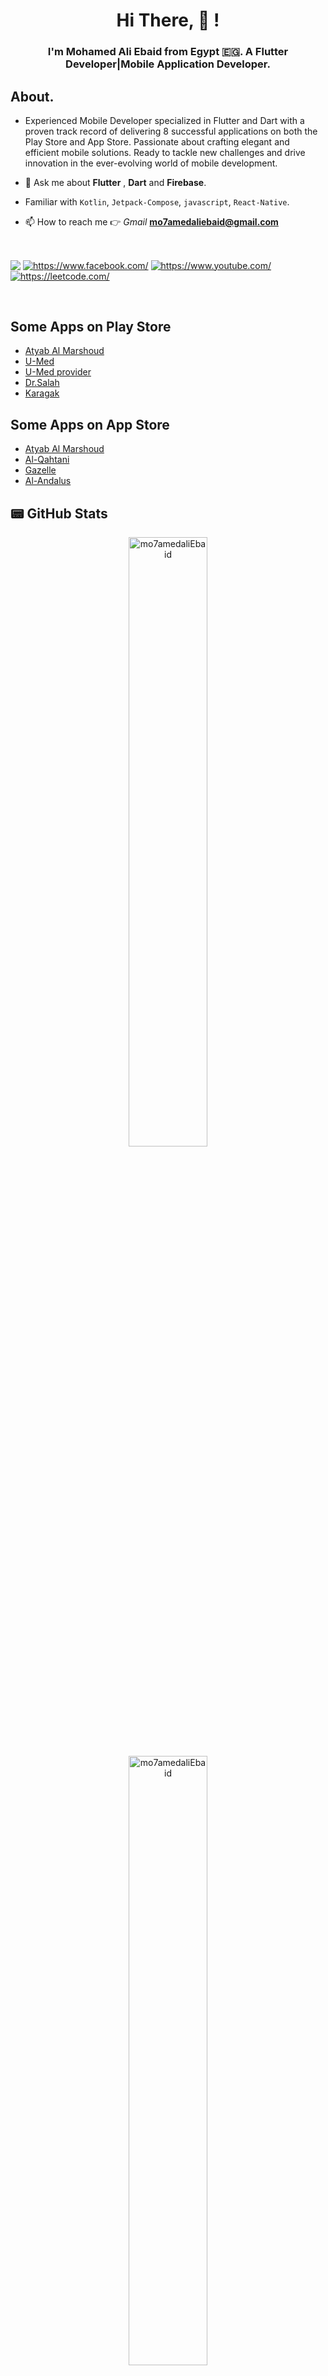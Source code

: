 <h1 align="center"> Hi There, 👋 !</h1>





	
<h3 align="center"> I'm Mohamed Ali Ebaid from Egypt 🇪🇬. A Flutter Developer|Mobile Application Developer. </h3>

## About.
- Experienced Mobile Developer specialized in Flutter and Dart with a proven track record of delivering 8 successful applications on both the Play Store and App Store. Passionate about crafting elegant and efficient mobile solutions. Ready to tackle new challenges and drive innovation in the ever-evolving world of mobile development.

- 💬 Ask me about **Flutter** , **Dart** and **Firebase**.

- Familiar with `Kotlin`, `Jetpack-Compose`, `javascript`, `React-Native`.
    
- 📫 How to reach me 👉 *Gmail* **mo7amedaliebaid@gmail.com** 


<br/>

<p align="center">

<a href="https://www.linkedin.com/in/mo7amedebaid/" target="blank"><img align="center" src="https://img.shields.io/badge/linkedin-%230077B5.svg?style=for-the-badge&logo=linkedin&logoColor=white" /></a>
<a href="https://www.facebook.com/mohamed.ebied.980/" target="blank"><img align="center" src="https://img.shields.io/badge/Facebook-%231877F2.svg?style=for-the-badge&logo=Facebook&logoColor=white" alt="https://www.facebook.com/" /></a>
<a href="https://www.youtube.com/channel/UCcaLYqe9DJGdqexSQSIgs7w" target="blank"><img align="center" src="https://img.shields.io/badge/YouTube-%23FF0000.svg?style=for-the-badge&logo=YouTube&logoColor=white" alt="https://www.youtube.com/" /></a>
<a href="https://leetcode.com/mo7amedaliebaid/" target="blank"><img align="center" src="https://img.shields.io/badge/LeetCode-000000?style=for-the-badge&logo=LeetCode&logoColor=#d16c06" alt="https://leetcode.com/"/></a>

</p>

<br/>

## Some Apps on Play Store
- [Atyab Al Marshoud](https://play.google.com/store/apps/details?id=com.line.atyab&pcampaignid=web_share)
- [U-Med](https://play.google.com/store/apps/details?id=inzox.umed.customer&pcampaignid=web_share)
- [U-Med provider](https://play.google.com/store/apps/details?id=inzox.umed.provider&pcampaignid=web_share)
- [Dr.Salah](https://play.google.com/store/apps/details?id=com.sit.doctor&pcampaignid=web_share)
- [Karagak](https://play.google.com/store/apps/details?id=com.webstdy.karagak&pcampaignid=web_share)

## Some Apps on App Store
- [Atyab Al Marshoud](https://apps.apple.com/us/app/atyab-al-marshoud/id1573579912)
- [Al-Qahtani](https://apps.apple.com/us/app/%D8%A7%D9%84%D9%82%D8%AD%D8%B7%D8%A7%D9%86%D9%8A/id6473168861)
- [Gazelle](https://apps.apple.com/sa/app/gazelle/id6502878426)
- [Al-Andalus](https://apps.apple.com/us/app/%D8%A7%D9%84%D8%A7%D9%86%D8%AF%D9%84%D8%B3/id6473839184)

## 📟 GitHub Stats


	

<p align="center">
	<img  width="50%" src="https://github-readme-stats.vercel.app/api?username=mo7amedaliEbaid&show_icons=true&theme=dracula" alt="mo7amedaliEbaid" />
	<img  width="50%" src="https://github-readme-streak-stats.herokuapp.com/?user=mo7amedaliEbaid&theme=dracula" alt="mo7amedaliEbaid" />
	 <img width="50%" src="https://github-readme-stats.vercel.app/api/top-langs?username=mo7amedaliEbaid&show_icons=true&theme=dracula&locale=en&layout=compact" alt="mo7amedaliEbaid" />
</p>
	
	



## 💳 Github Trophies

	



<p align="center"> <a href="https://github.com/ryo-ma/github-profile-trophy"><img width="100%" src="https://github-profile-trophy.vercel.app/?username=mo7amedaliEbaid&row=2&column=5&theme=onedark" alt="mo7amedaliEbaid" /></a> </p>


## 💻 Tech Stack




![Dart](https://img.shields.io/badge/dart-%230175C2.svg?style=for-the-badge&logo=dart&logoColor=white) ![Flutter](https://img.shields.io/badge/Flutter-%2302569B.svg?style=for-the-badge&logo=Flutter&logoColor=white)  ![Firebase](https://img.shields.io/badge/firebase-%23039BE5.svg?style=for-the-badge&logo=firebase)   ![Kotlin](https://img.shields.io/badge/kotlin-%23323330.svg?style=for-the-badge&logo=kotlin&logoColor=%23F7DF1E) ![JetPack Compose](https://img.shields.io/badge/jetpack_compose-%2320232a.svg?style=for-the-badge&logo=jetpack_compose&logoColor=%2361DAFB) ![JavaScript](https://img.shields.io/badge/javascript-%23323330.svg?style=for-the-badge&logo=javascript&logoColor=%23F7DF1E) ![React Native](https://img.shields.io/badge/react_native-%2320232a.svg?style=for-the-badge&logo=react&logoColor=%2361DAFB) ![Google Cloud](https://img.shields.io/badge/Google%20Cloud-%234285F4.svg?style=for-the-badge&logo=google-cloud&logoColor=white)   ![Figma](https://img.shields.io/badge/figma-%23F24E1E.svg?style=for-the-badge&logo=figma&logoColor=white) ![Gradle](https://img.shields.io/badge/Gradle-02303A.svg?style=for-the-badge&logo=Gradle&logoColor=white) ![Postman](https://img.shields.io/badge/Postman-FF6C37?style=for-the-badge&logo=postman&logoColor=white)  ![HTML5](https://img.shields.io/badge/html5-%23E34F26.svg?style=for-the-badge&logo=html5&logoColor=white)	![LaTeX](https://img.shields.io/badge/latex-%23008080.svg?style=for-the-badge&logo=latex&logoColor=white)   ![LibreOffice](https://img.shields.io/badge/LibreOffice-%2318A303?style=for-the-badge&logo=LibreOffice&logoColor=white)	  ![Android](https://img.shields.io/badge/Android-3DDC84?style=for-the-badge&logo=android&logoColor=white)    ![Linux](https://img.shields.io/badge/Linux-FCC624?style=for-the-badge&logo=linux&logoColor=black)    ![Ubuntu](https://img.shields.io/badge/Ubuntu-E95420?style=for-the-badge&logo=ubuntu&logoColor=white)   ![Git](https://img.shields.io/badge/git-%23F05033.svg?style=for-the-badge&logo=git&logoColor=white)		
![GitHub](https://img.shields.io/badge/github-%23121011.svg?style=for-the-badge&logo=github&logoColor=white) 	![Xcode](https://img.shields.io/badge/xcode-%230175C2.svg?style=for-the-badge&logo=xcode&logoColor=white)  ![Bitbucket](https://img.shields.io/badge/bitbucket-%230175C2.svg?style=for-the-badge&logo=bitbucket&logoColor=white)
![Jira](https://img.shields.io/badge/jira-%230175C2.svg?style=for-the-badge&logo=jira&logoColor=white)	![Visual Studio Code](https://img.shields.io/badge/Visual%20Studio%20Code-0078d7.svg?style=for-the-badge&logo=visual-studio-code&logoColor=white) 
![Android Studio](https://img.shields.io/badge/Android%20Studio-3DDC84.svg?style=for-the-badge&logo=android-studio&logoColor=white)   ![IntelliJ IDEA](https://img.shields.io/badge/IntelliJIDEA-000000.svg?style=for-the-badge&logo=intellij-idea&logoColor=white)





